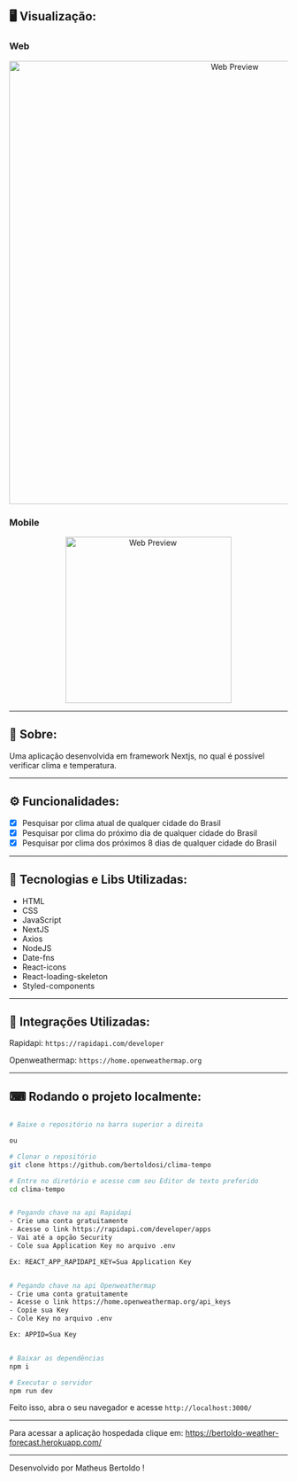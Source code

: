 ## 🖥 Visualização:

### Web

<p align="center">
  <img alt="Web Preview" title="Web-preview" src="https://user-images.githubusercontent.com/42129177/176744194-a73d5138-208e-4349-b15e-8e89fda7a9db.png" width="800px">

### Mobile

<p align="center">
  <img alt="Web Preview" title="Web-preview" src="https://user-images.githubusercontent.com/42129177/176745001-11818801-7581-4533-8630-fd3c6a181d1a.png" width="300px"">
  
</p>

---

## 📖 Sobre:

Uma aplicação desenvolvida em framework Nextjs, no qual é possível verificar clima e temperatura.

---

## ⚙️ Funcionalidades:

- [x] Pesquisar por clima atual de qualquer cidade do Brasil
- [x] Pesquisar por clima do próximo dia de qualquer cidade do Brasil
- [x] Pesquisar por clima dos próximos 8 dias de qualquer cidade do Brasil

---

## 🚀 Tecnologias e Libs Utilizadas:

- HTML
- CSS
- JavaScript
- NextJS
- Axios
- NodeJS
- Date-fns
- React-icons
- React-loading-skeleton
- Styled-components

---

## 🚀 Integrações Utilizadas:

Rapidapi: `https://rapidapi.com/developer`

Openweathermap: `https://home.openweathermap.org`

---

## ⌨ Rodando o projeto localmente:

```bash

# Baixe o repositório na barra superior a direita

ou

# Clonar o repositório
git clone https://github.com/bertoldosi/clima-tempo

# Entre no diretório e acesse com seu Editor de texto preferido
cd clima-tempo

```

```bash

# Pegando chave na api Rapidapi
- Crie uma conta gratuitamente
- Acesse o link https://rapidapi.com/developer/apps
- Vai até a opção Security
- Cole sua Application Key no arquivo .env

Ex: REACT_APP_RAPIDAPI_KEY=Sua Application Key


# Pegando chave na api Openweathermap
- Crie uma conta gratuitamente
- Acesse o link https://home.openweathermap.org/api_keys
- Copie sua Key
- Cole Key no arquivo .env

Ex: APPID=Sua Key

```

```bash

# Baixar as dependências
npm i

# Executar o servidor
npm run dev
```

Feito isso, abra o seu navegador e acesse `http://localhost:3000/`

---

Para acessar a aplicação hospedada clique em: https://bertoldo-weather-forecast.herokuapp.com/

---

Desenvolvido por Matheus Bertoldo !
